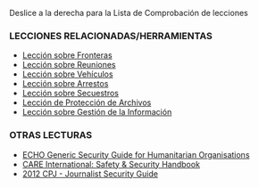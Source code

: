 [Title]: # (¿Y ahora qué?)
[Order]: # (7)

Deslice a la derecha para la Lista de Comprobación de lecciones

### LECCIONES RELACIONADAS/HERRAMIENTAS

*   [Lección sobre Fronteras](umbrella://lesson/borders)
*   [Lección sobre Reuniones](umbrella://lesson/meetings)
*   [Lección sobre Vehículos](umbrella://lesson/vehicles)
*   [Lección sobre Arrestos](umbrella://lesson/arrests)
*   [Lección sobre Secuestros](umbrella://lesson/kidnapping)
*   [Lección de Protección de Archivos](umbrella://lesson/protecting-files)
*   [Lección sobre Gestión de la Información](umbrella://lesson/managing-information)

### OTRAS LECTURAS

*   [ECHO Generic Security Guide for Humanitarian Organisations](http://ec.europa.eu/echo/files/evaluation/watsan2005/annex_files/ECHO/ECHO12%20-%20echo_generic_security_guide_en.doc)
*   [CARE International: Safety & Security Handbook](ngolearning.org/courses/availablecourses/CARE%20Safety%20Course/Shared%20Documents/English_CARE_International_Safety_and_Security_Handbook.pdf)
*   [2012 CPJ - Journalist Security Guide](https://cpj.org/reports/2012/04/journalist-security-guide.php)